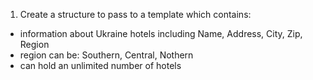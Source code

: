 1. Create a structure to pass to a template which contains:
 * information about Ukraine hotels including Name, Address, City, Zip, Region
 * region can be: Southern, Central, Nothern
 * can hold an unlimited number of hotels
